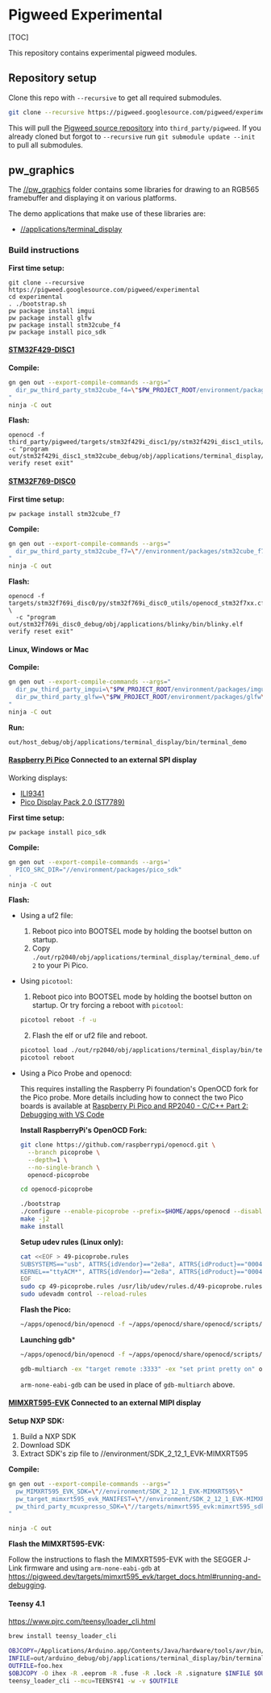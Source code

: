 # Pigweed Experimental

[TOC]

This repository contains experimental pigweed modules.

## Repository setup

Clone this repo with `--recursive` to get all required submodules.

```sh
git clone --recursive https://pigweed.googlesource.com/pigweed/experimental
```

This will pull the [Pigweed source
repository](https://pigweed.googlesource.com/pigweed/pigweed) into
`third_party/pigweed`. If you already cloned but forgot to `--recursive` run
`git submodule update --init` to pull all submodules.


## pw_graphics

The [//pw_graphics](/pw_graphics) folder contains some libraries for drawing to
an RGB565 framebuffer and displaying it on various platforms.

The demo applications that make use of these libraries are:
- [//applications/terminal_display](/applications/terminal_display)

### Build instructions

**First time setup:**

```
git clone --recursive https://pigweed.googlesource.com/pigweed/experimental
cd experimental
. ./bootstrap.sh
pw package install imgui
pw package install glfw
pw package install stm32cube_f4
pw package install pico_sdk
```

#### **[STM32F429-DISC1](https://www.st.com/en/evaluation-tools/32f429idiscovery.html)**

**Compile:**

```sh
gn gen out --export-compile-commands --args="
  dir_pw_third_party_stm32cube_f4=\"$PW_PROJECT_ROOT/environment/packages/stm32cube_f4\"
"
ninja -C out
```

**Flash:**

```
openocd -f third_party/pigweed/targets/stm32f429i_disc1/py/stm32f429i_disc1_utils/openocd_stm32f4xx.cfg -c "program out/stm32f429i_disc1_stm32cube_debug/obj/applications/terminal_display/bin/terminal_demo.elf verify reset exit"
```

#### **[STM32F769-DISC0](https://www.st.com/en/evaluation-tools/32f769idiscovery.html)**

**First time setup:**
```
pw package install stm32cube_f7
```

**Compile:**

```sh
gn gen out --export-compile-commands --args="
  dir_pw_third_party_stm32cube_f7=\"//environment/packages/stm32cube_f7\"
"
ninja -C out
```

**Flash:**

```
openocd -f targets/stm32f769i_disc0/py/stm32f769i_disc0_utils/openocd_stm32f7xx.cfg \
  -c "program out/stm32f769i_disc0_debug/obj/applications/blinky/bin/blinky.elf verify reset exit"
```

#### **Linux, Windows or Mac**

**Compile:**

```sh
gn gen out --export-compile-commands --args="
  dir_pw_third_party_imgui=\"$PW_PROJECT_ROOT/environment/packages/imgui\"
  dir_pw_third_party_glfw=\"$PW_PROJECT_ROOT/environment/packages/glfw\"
"
ninja -C out
```

**Run:**

```
out/host_debug/obj/applications/terminal_display/bin/terminal_demo
```

#### **[Raspberry Pi Pico](https://www.raspberrypi.com/products/raspberry-pi-pico/) Connected to an external SPI display**

Working displays:

- [ILI9341](https://www.adafruit.com/?q=ili9341&sort=BestMatch)
- [Pico Display Pack 2.0 (ST7789)](https://shop.pimoroni.com/products/pico-display-pack-2-0)

**First time setup:**
```
pw package install pico_sdk
```

**Compile:**

```sh
gn gen out --export-compile-commands --args='
  PICO_SRC_DIR="//environment/packages/pico_sdk"
'
ninja -C out
```

**Flash:**

- Using a uf2 file:

  1. Reboot pico into BOOTSEL mode by holding the bootsel button on startup.
  2. Copy `./out/rp2040/obj/applications/terminal_display/terminal_demo.uf2` to your Pi Pico.

- Using `picotool`:

  1. Reboot pico into BOOTSEL mode by holding the bootsel button on startup. Or try forcing a reboot with `picotool`:

  ```sh
  picotool reboot -f -u
  ```

  2. Flash the elf or uf2 file and reboot.

  ```sh
  picotool load ./out/rp2040/obj/applications/terminal_display/bin/terminal_demo.elf
  picotool reboot
  ```

- Using a Pico Probe and openocd:

  This requires installing the Raspberry Pi foundation's OpenOCD fork for the
  Pico probe. More details including how to connect the two Pico boards is available at [Raspberry Pi Pico and RP2040 - C/C++ Part 2: Debugging with VS Code](https://www.digikey.com/en/maker/projects/raspberry-pi-pico-and-rp2040-cc-part-2-debugging-with-vs-code/470abc7efb07432b82c95f6f67f184c0)

  **Install RaspberryPi's OpenOCD Fork:**

  ```sh
  git clone https://github.com/raspberrypi/openocd.git \
    --branch picoprobe \
    --depth=1 \
    --no-single-branch \
    openocd-picoprobe

  cd openocd-picoprobe

  ./bootstrap
  ./configure --enable-picoprobe --prefix=$HOME/apps/openocd --disable-werror
  make -j2
  make install
  ```

  **Setup udev rules (Linux only):**

  ```sh
  cat <<EOF > 49-picoprobe.rules
  SUBSYSTEMS=="usb", ATTRS{idVendor}=="2e8a", ATTRS{idProduct}=="0004", MODE:="0666"
  KERNEL=="ttyACM*", ATTRS{idVendor}=="2e8a", ATTRS{idProduct}=="0004", MODE:="0666"
  EOF
  sudo cp 49-picoprobe.rules /usr/lib/udev/rules.d/49-picoprobe.rules
  sudo udevadm control --reload-rules
   ```

  **Flash the Pico:**

  ```sh
  ~/apps/openocd/bin/openocd -f ~/apps/openocd/share/openocd/scripts/interface/picoprobe.cfg -f ~/apps/openocd/share/openocd/scripts/target/rp2040.cfg -c 'program out/rp2040/obj/applications/terminal_display/bin/terminal_demo.elf verify reset exit'
  ```

  **Launching gdb***

  ```sh
  ~/apps/openocd/bin/openocd -f ~/apps/openocd/share/openocd/scripts/interface/picoprobe.cfg -f ~/apps/openocd/share/openocd/scripts/target/rp2040.cfg
  ```

  ```sh
  gdb-multiarch -ex "target remote :3333" -ex "set print pretty on" out/rp2040/obj/applications/terminal_display/bin/terminal_demo.elf
  ```

  `arm-none-eabi-gdb` can be used in place of `gdb-multiarch` above.

#### **[MIMXRT595-EVK](https://www.nxp.com/design/development-boards/i-mx-evaluation-and-development-boards/i-mx-rt595-evaluation-kit:MIMXRT595-EVK) Connected to an external MIPI display**

**Setup NXP SDK:**

1. Build a NXP SDK
2. Download SDK
3. Extract SDK's zip file to //environment/SDK_2_12_1_EVK-MIMXRT595

**Compile:**

```sh
gn gen out --export-compile-commands --args="
  pw_MIMXRT595_EVK_SDK=\"//environment/SDK_2_12_1_EVK-MIMXRT595\"
  pw_target_mimxrt595_evk_MANIFEST=\"//environment/SDK_2_12_1_EVK-MIMXRT595/EVK-MIMXRT595_manifest_v3_10.xml\"
  pw_third_party_mcuxpresso_SDK=\"//targets/mimxrt595_evk:mimxrt595_sdk\"
"

ninja -C out
```

**Flash the MIMXRT595-EVK:**

Follow the instructions to flash the MIMXRT595-EVK with the SEGGER J-Link
firmware and using `arm-none-eabi-gdb` at
https://pigweed.dev/targets/mimxrt595_evk/target_docs.html#running-and-debugging.

#### Teensy 4.1 ####

https://www.pjrc.com/teensy/loader_cli.html

```bash
brew install teensy_loader_cli
```

```sh
OBJCOPY=/Applications/Arduino.app/Contents/Java/hardware/tools/avr/bin/avr-objcopy
INFILE=out/arduino_debug/obj/applications/terminal_display/bin/terminal_demo.elf
OUTFILE=foo.hex
$OBJCOPY -O ihex -R .eeprom -R .fuse -R .lock -R .signature $INFILE $OUTFILE
teensy_loader_cli --mcu=TEENSY41 -w -v $OUTFILE
```
